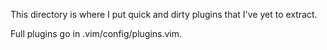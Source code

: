 This directory is where I put quick and dirty plugins that I've yet to extract.

Full plugins go in .vim/config/plugins.vim.
